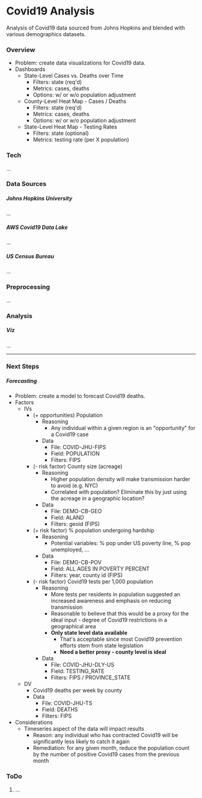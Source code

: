 # Covid19 Analysis
Analysis of Covid19 data sourced from Johns Hopkins and blended with various demographics datasets.

### Overview
- Problem: create data visualizations for Covid19 data.
- Dashboards
    - State-Level Cases vs. Deaths over Time
        - Filters: state (req'd)
        - Metrics: cases, deaths
        - Options: w/ or w/o population adjustment
    - County-Level Heat Map - Cases / Deaths
        - Filters: state (req'd)
        - Metrics: cases, deaths
        - Options: w/ or w/o population adjustment
    - State-Level Heat Map - Testing Rates
        - Filters: state (optional)
        - Metrics: testing rate (per X population)

### Tech
...

### Data Sources

##### Johns Hopkins University
...

##### AWS Covid19 Data Lake
...

##### US Census Bureau
...

### Preprocessing
...

### Analysis

##### Viz
...

---

### Next Steps
##### Forecasting
- Problem: create a model to forecast Covid19 deaths.
- Factors
  - IVs
    - (+ opportunities) Population
      - Reasoning
          - Any individual within a given region is an "opportunity" for a Covid19 case
      - Data
          - File: COVID-JHU-FIPS
          - Field: POPULATION
          - Filters: FIPS
    - (- risk factor) County size (acreage)
      - Reasoning
          - Higher population density will make transmission harder to avoid (e.g. NYC)
          - Correlated with population? Eliminate this by just using the acreage in a geographic location?
      - Data
          - File: DEMO-CB-GEO
          - Field: ALAND
          - Filters: geoid (FIPS)
    - (+ risk factor) % population undergoing hardship
      - Reasoning
        - Potential variables: % pop under US poverty line, % pop unemployed, ...
      - Data
          - File: DEMO-CB-POV
          - Field: ALL AGES IN POVERTY PERCENT
          - Filters: year, county id (FIPS)
    - (- risk factor) Covid19 tests per 1,000 population
      - Reasoning
          - More tests per residents in population suggested an increased awareness and emphasis on reducing transmission
          - Reasonable to believe that this would be a proxy for the ideal input - degree of Covid19 restrictions in a geographical area
          - **Only state level data available**
              - That's acceptable since most Covid19 prevention efforts stem from state legislation
              - **Need a better proxy - county level is ideal**
      - Data
          - File: COVID-JHU-DLY-US
          - Field: TESTING_RATE
          - Filters: FIPS / PROVINCE_STATE
  - DV
    - Covid19 deaths per week by county
    - Data
        - File: COVID-JHU-TS
        - Field: DEATHS
        - Filters: FIPS
- Considerations
  - Timeseries aspect of the data will impact results
    - Reason: any individual who has contracted Covid19 will be significantly less likely to catch it again
    - Remediation: for any given month, reduce the population count by the number of positive Covid19 cases from the previous month

### ToDo
1. ...
